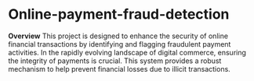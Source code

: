 # Online-payment-fraud-detection
**Overview**
This project is designed to enhance the security of online financial transactions by identifying and flagging fraudulent payment activities. In the rapidly evolving landscape of digital commerce, ensuring the integrity of payments is crucial. This system provides a robust mechanism to help prevent financial losses due to illicit transactions.

